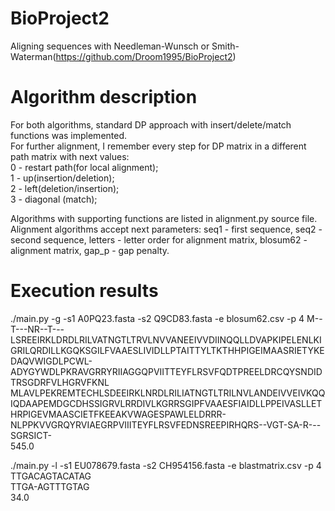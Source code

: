 # BioProject2
Aligning sequences with Needleman-Wunsch or Smith-Waterman(https://github.com/Droom1995/BioProject2)

# Algorithm description
For both algorithms, standard DP approach with insert/delete/match functions was implemented.  
For further alignment, I remember every step for DP matrix in a different path matrix with next values:   
0 - restart path(for local alignment);  
1 - up(insertion/deletion);  
2 - left(deletion/insertion);  
3 - diagonal (match);  

Algorithms with supporting functions are listed in alignment.py source file. Alignment algorithms accept next parameters: seq1 - first sequence, seq2 - second sequence, letters - letter order for alignment matrix, blosum62 - alignment matrix, gap_p - gap penalty.

# Execution results
./main.py -g -s1 A0PQ23.fasta -s2 Q9CD83.fasta -e blosum62.csv -p 4
M--T---NR--T---LSREEIRKLDRDLRILVATNGTLTRVLNVVANEEIVVDIINQQLLDVAPKIPELENLKIGRILQRDILLKGQKSGILFVAAESLIVIDLLPTAITTYLTKTHHPIGEIMAASRIETYKEDAQVWIGDLPCWL-ADYGYWDLPKRAVGRRYRIIAGGQPVIITTEYFLRSVFQDTPREELDRCQYSNDIDTRSGDRFVLHGRVFKNL  
MLAVLPEKREMTECHLSDEEIRKLNRDLRILIATNGTLTRILNVLANDEIVVEIVKQQIQDAAPEMDGCDHSSIGRVLRRDIVLKGRRSGIPFVAAESFIAIDLLPPEIVASLLETHRPIGEVMAASCIETFKEEAKVWAGESPAWLELDRRR-NLPPKVVGRQYRVIAEGRPVIIITEYFLRSVFEDNSREEPIRHQRS--VGT-SA-R---SGRSICT-  
545.0  
  
./main.py -l -s1 EU078679.fasta -s2 CH954156.fasta -e blastmatrix.csv -p 4  
TTGACAGTACATAG  
TTGA-AGTTTGTAG  
34.0  

